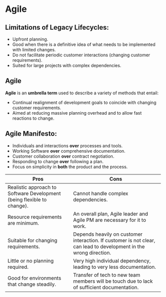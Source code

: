 # Agile

## Limitations of Legacy Lifecycles:

- Upfront planning.
- Good when there is a definitive idea of what needs to be implemented with limited changes.
- Do not facilitate periodic customer interactions (changing customer requirements).
- Suited for large projects with complex dependencies.

## Agile

**Agile** is an **umbrella term** used to describe a variety of methods that entail:

- Continual realignment of development goals to coincide with changing customer requirements.
- Aimed at reducing massive planning overhead and to allow fast reactions to change.

## Agile Manifesto:

- Individuals and interactions **over** processes and tools.
- Working Software **over** comprehensive documentation.
- Customer collaboration **over** contract negotiation.
- Responding to change **over** following a plan.
- Focus on simplicity in **both** the product and the process.

| Pros | Cons |
| ---- | ---- |
|Realistic approach to Software Development (being flexible to change).| Cannot handle complex dependencies.|
|Resource requirements are minimum. | An overall plan, Agile leader and Agile PM are necessary for it to work. |
|Suitable for changing requirements. | Depends heavily on customer interaction. If customer is not clear, can lead to development in the wrong direction. |
|Little or no planning required. | Very high individual dependency, leading to very less documentation. |
|Good for environments that change steadily. | Transfer of tech to new team members will be touch due to lack of sufficient documentation. |

